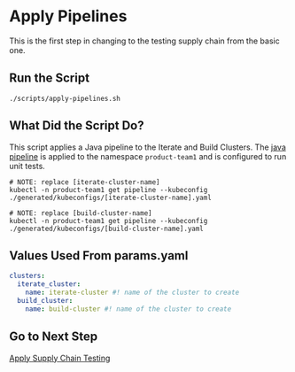 # Apply Pipelines

This is the first step in changing to the testing supply chain from the basic one.

## Run the Script

```shell
./scripts/apply-pipelines.sh
```

## What Did the Script Do?

This script applies a Java pipeline to the Iterate and Build Clusters. The [java pipeline](../../tap-declarative-yaml/dev-namespace/java-pipeline.yaml) is applied to the namespace `product-team1` and is configured to run unit tests.

```shell
# NOTE: replace [iterate-cluster-name]
kubectl -n product-team1 get pipeline --kubeconfig ./generated/kubeconfigs/[iterate-cluster-name].yaml

# NOTE: replace [build-cluster-name]
kubectl -n product-team1 get pipeline --kubeconfig ./generated/kubeconfigs/[build-cluster-name].yaml
```

## Values Used From params.yaml

```yaml
clusters:
  iterate_cluster:
    name: iterate-cluster #! name of the cluster to create
  build_cluster:
    name: build-cluster #! name of the cluster to create
```

## Go to Next Step

[Apply Supply Chain Testing](./02-apply-supply-chain-testing.md)
